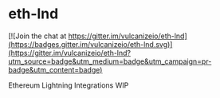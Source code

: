 # eth-lnd

[![Join the chat at https://gitter.im/vulcanizeio/eth-lnd](https://badges.gitter.im/vulcanizeio/eth-lnd.svg)](https://gitter.im/vulcanizeio/eth-lnd?utm_source=badge&utm_medium=badge&utm_campaign=pr-badge&utm_content=badge)

Ethereum Lightning Integrations WIP

